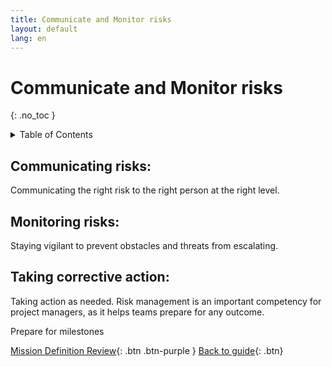 ```yaml
---
title: Communicate and Monitor risks
layout: default
lang: en
---
```


# Communicate and Monitor risks
{: .no_toc }

<details markdown="block">
<summary>Table of Contents</summary>

- Table of Contents
{:toc}

</details>

## Communicating risks: 
Communicating the right risk to the right person at the right level. 

## Monitoring risks: 
Staying vigilant to prevent obstacles and threats from escalating. 

## Taking corrective action: 
Taking action as needed. 
Risk management is an important competency for project managers, as it helps teams prepare for any outcome.


Prepare for milestones



[Mission Definition Review]({{site.url}}/project-managers/pm-mdr/){: .btn .btn-purple }
[Back to guide]({{site.url}}//pm/guide#how-to){: .btn}